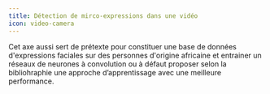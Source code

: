 ```yaml
---
title: Détection de mirco-expressions dans une vidéo
icon: video-camera
---
```


Cet axe aussi sert de prétexte pour constituer une base de données d'expressions faciales sur des personnes d'origine africaine et entrainer un réseaux de neurones à convolution ou à défaut proposer selon la bibliohraphie une approche d’apprentissage avec une meilleure performance.
